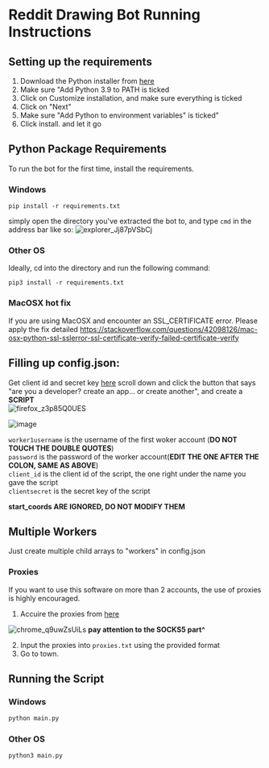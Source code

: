 # Reddit Drawing Bot Running Instructions

## Setting up the requirements

1. Download the Python installer from [here](https://www.python.org/downloads/release/python-398/)  
2. Make sure "Add Python 3.9 to PATH is ticked  
3. Click on Customize installation, and make sure everything is ticked  
4. Click on "Next"  
5. Make sure "Add Python to environment variables" is ticked"  
6. Click install. and let it go  
 


## Python Package Requirements

To run the bot for the first time, install the requirements.
### Windows

```shell
pip install -r requirements.txt
```
simply open the directory you've extracted the bot to, and type `cmd` in the address bar like so:
![explorer_Jj87pVSbCj](https://user-images.githubusercontent.com/67830794/161401653-72fa3f27-0bd1-4863-89bc-cd13d8e4ecc6.gif)

### Other OS

Ideally, cd into the directory and run the following command:
```shell
pip3 install -r requirements.txt
```
### MacOSX hot fix
If you are using MacOSX and encounter an SSL_CERTIFICATE error. Please apply the fix detailed https://stackoverflow.com/questions/42098126/mac-osx-python-ssl-sslerror-ssl-certificate-verify-failed-certificate-verify  



## Filling up config.json:

Get client id and secret key [here](https://www.reddit.com/prefs/apps) scroll down and click the button that says "are you a developer? create an app... or create another", and create a **SCRIPT**  
![firefox_z3p85Q0UES](https://user-images.githubusercontent.com/67830794/161401978-72b1cce1-bfba-4926-91bd-5922e61e484f.png)

![image](https://user-images.githubusercontent.com/67830794/161402003-85368d98-fb8c-4949-82f3-30addf5dbe23.png)



`worker1username` is the username of the first woker account (**DO NOT TOUCH THE DOUBLE QUOTES**)  
`password` is the password of the worker account(**EDIT THE ONE AFTER THE COLON, SAME AS ABOVE**)  
`client_id` is the client id of the script, the one right under the name you gave the script  
`clientsecret` is the secret key of the script


**start_coords ARE IGNORED, DO NOT MODIFY THEM**

## Multiple Workers

Just create multiple child arrays to "workers" in config.json
### Proxies
If you want to use this software on more than 2 accounts, the use of proxies is highly encouraged.
1. Accuire the proxies from [here](https://proxy.webshare.io/login/)

![chrome_q9uwZsUiLs](https://user-images.githubusercontent.com/67830794/161403144-354f8276-0335-491f-b6b4-3190d31c7d39.gif)
**pay attention to the SOCKS5 part^**

2. Input the proxies into `proxies.txt` using the provided format
3. Go to town.

## Running the Script

### Windows
```python
python main.py
```
### Other OS
```python
python3 main.py
```
